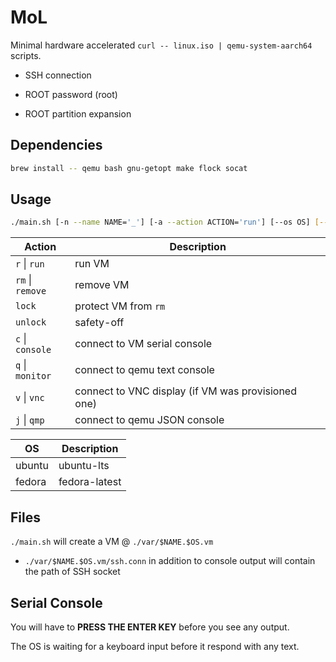 # MoL

Minimal hardware accelerated `curl -- linux.iso | qemu-system-aarch64` scripts.

- SSH connection

- ROOT password (root)

- ROOT partition expansion

## Dependencies

```bash
brew install -- qemu bash gnu-getopt make flock socat
```

## Usage

```bash
./main.sh [-n --name NAME='_'] [-a --action ACTION='run'] [--os OS] [--vnc] -- ...raw qemu args
```

| Action           | Description                                        |
| ---------------- | -------------------------------------------------- |
| `r` \| `run`     | run VM                                             |
| `rm` \| `remove` | remove VM                                          |
| `lock`           | protect VM from `rm`                               |
| `unlock`         | safety-off                                         |
| `c` \| `console` | connect to VM serial console                       |
| `q` \| `monitor` | connect to qemu text console                       |
| `v` \| `vnc`     | connect to VNC display (if VM was provisioned one) |
| `j` \| `qmp`     | connect to qemu JSON console                       |

| OS     | Description   |
| ------ | ------------- |
| ubuntu | ubuntu-lts    |
| fedora | fedora-latest |

## Files

`./main.sh` will create a VM @ `./var/$NAME.$OS.vm`

- `./var/$NAME.$OS.vm/ssh.conn` in addition to console output will contain the path of SSH socket

## Serial Console

You will have to **PRESS THE ENTER KEY** before you see any output.

The OS is waiting for a keyboard input before it respond with any text.
